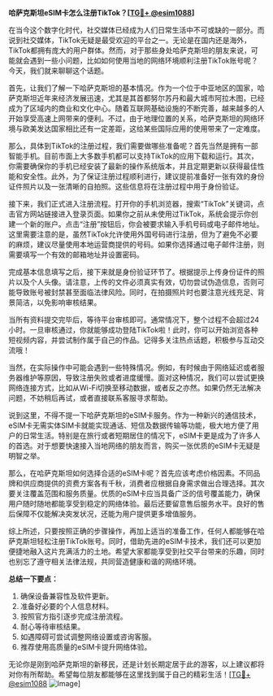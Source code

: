 **哈萨克斯坦eSIM卡怎么注册TikTok？[[TG💪+ @esim1088](https://t.me/s/esim1088)]**

在当今这个数字化时代，社交媒体已经成为人们日常生活中不可或缺的一部分。而说到社交媒体，TikTok无疑是最受欢迎的平台之一。无论是在国内还是海外，TikTok都拥有庞大的用户群体。然而，对于那些身处哈萨克斯坦的朋友来说，可能就会遇到一些小问题，比如如何使用当地的网络环境顺利注册TikTok账号呢？今天，我们就来聊聊这个话题。

首先，让我们了解一下哈萨克斯坦的基本情况。作为一个位于中亚地区的国家，哈萨克斯坦近年来经济发展迅速，尤其是其首都努尔苏丹和最大城市阿拉木图，已经成为了区域内的商业和文化中心。随着互联网基础设施的不断完善，越来越多的人开始享受高速上网带来的便利。不过，由于地理位置的关系，哈萨克斯坦的网络环境与欧美发达国家相比还有一定差距，这给某些国际应用的使用带来了一定难度。

那么，具体到TikTok的注册过程，我们需要做哪些准备呢？首先当然是拥有一部智能手机。目前市面上大多数手机都可以支持TikTok的应用下载和运行。其次，你需要确保你的手机已经安装了最新的操作系统版本，并且定期更新以获得最佳性能和安全性。此外，为了保证注册过程顺利进行，建议提前准备好一张有效的身份证件照片以及一张清晰的自拍照。这些信息将在注册过程中用于身份验证。

接下来，我们正式进入注册流程。打开你的手机浏览器，搜索“TikTok”关键词，点击官方网站链接进入登录页面。如果你之前从未使用过TikTok，系统会提示你创建一个新的账户。点击“注册”按钮后，你会被要求输入手机号码或电子邮件地址。这里需要注意的是，虽然TikTok允许使用外国号码进行注册，但为了避免不必要的麻烦，建议尽量使用本地运营商提供的号码。如果你选择通过电子邮件注册，则需要填写一个有效的邮箱地址并设置密码。

完成基本信息填写之后，接下来就是身份验证环节了。根据提示上传身份证件的照片以及个人头像。请注意，上传的文件必须真实有效，切勿尝试伪造信息，否则可能导致账号被封禁甚至面临法律风险。同时，在拍摄照片时也要注意光线充足、背景简洁，以免影响审核结果。

当所有资料提交完毕后，等待平台审核即可。通常情况下，整个过程不会超过24小时。一旦审核通过，你就能够成功登陆TikTok啦！此时，你可以开始浏览各种短视频内容，并尝试制作属于自己的作品。记得多关注热点话题，积极参与互动交流哦！

当然，在实际操作中可能会遇到一些特殊情况。例如，有时候由于网络延迟或者服务器维护等原因，导致注册失败或者进度缓慢。面对这种情况，我们可以尝试更换网络连接方式，比如从Wi-Fi切换至移动数据，或者反之亦然。如果仍然无法解决问题，不妨稍后再试，或者直接联系客服寻求帮助。

说到这里，不得不提一下哈萨克斯坦的eSIM卡服务。作为一种新兴的通信技术，eSIM卡无需实体SIM卡就能实现通话、短信及数据传输等功能，极大地方便了用户的日常生活。特别是在旅行或者短期居住的情况下，eSIM卡更是成为了许多人的首选。对于想要快速接入当地网络的朋友而言，购买一张优质的eSIM卡无疑是明智之举。

那么，在哈萨克斯坦如何选择合适的eSIM卡呢？首先应该考虑价格因素。不同品牌和供应商提供的资费方案各有千秋，消费者应根据自身需求做出合理选择。其次要关注覆盖范围和服务质量。优质的eSIM卡应当具备广泛的信号覆盖能力，确保用户随时随地都能享受到稳定的网络体验。最后还要留意售后服务水平。良好的售后保障不仅能解决突发状况，还能为用户提供更多增值服务。

综上所述，只要按照正确的步骤操作，再加上适当的准备工作，任何人都能够在哈萨克斯坦轻松注册TikTok账号。同时，借助先进的eSIM卡技术，我们还可以更加便捷地融入这片充满活力的土地。希望大家都能享受到社交平台带来的乐趣，同时也别忘了遵守相关法律法规，共同营造健康和谐的网络环境。

**总结一下要点：**
1. 确保设备兼容性及软件更新。
2. 准备好必要的个人信息材料。
3. 按照官方指引逐步完成注册流程。
4. 耐心等待审核结果。
5. 如遇障碍可尝试调整网络设置或咨询客服。
6. 推荐使用高质量的eSIM卡提升网络体验。

无论你是刚到哈萨克斯坦的新移民，还是计划长期定居于此的游客，以上建议都将对你有所帮助。希望每位朋友都能够在这里找到属于自己的精彩生活！[[TG💪+ @esim1088](https://t.me/s/esim1088) ![Image](https://i.postimg.cc/4NQfJmqS/Snipaste-2025-05-13-00-14-12.png)]